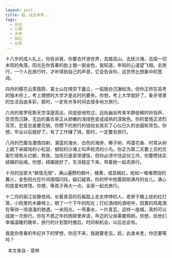 ```yaml
---
layout: post
title: 趁，此生未老...
tags:
  - 日记
  - 心情
  - 大学
  - 回忆
  - 分享
---
```

十八岁的成人礼上，你告诉我，你要去环游世界，去踏高山，去抚沙滩，去探一切未知的角落。阳光在你青春的脸上镀一层金色，我知道，年轻的心渴望飞翔。去旅行，一个人在旅行时，才听得到自己的声音，它会告诉你，这世界比想象中的宽阔。

四月的樱花云蒸霞蔚，富士山在晴空下矗立，一弧银白沉澈如洗。但你正挤在高考的独木桥上，考上理想的大学才是此时的要务。你想，考上大学就好了，象牙塔里的生活自由多彩，那时，一定有许多时间去很多地方旅行。

六月的普罗旺斯天空深邃高远，风低低地吹过，远处幽谷传来羊群依稀的铃铛声、空灵而沉静，无边的薰衣草正从娇嫩的浅绿色变成成熟的深紫色。你的爱情正浓烈芬芳，恋爱总是要花销，你攒下的旅行的钱给女孩买了心仪已久的衣服和背包。你想，毕业以后就好了，有了工作赚了钱，那时，一定要去旅行。

八月的巴厘岛激情四射，湛蓝的海水，白色的海岸，椰子树、鸡蛋花香、时常从树上跳下来嬉戏的小松鼠、细软的沙滩上叫声轻灵的小鸟。你正为第二天要上交的文案忙得焦头烂额，熬夜、加班已是家常便饭，但你必须守住这份工作，你要攒钱买结婚的钻戒。你想，结婚就好了，生活稳定下来，带着她一起去旅行。

十月的加拿大“枫情无限”，满山遍野的枫叶，橘黄，或显嫣红，宛如一堆堆燃烧的篝火，金色阳光在叶间熠熠闪烁，疑幻疑真。你的怀中抱着刚刚满月的女儿，满心的慈爱和疼惜。你想，等孩子再大一点，全家一起去旅行。

十二月的丽江安静悠闲，长着青苔的石板路上走走停停的人，老房子檐上挂的红灯笼，小院里的木藤椅上，晒了一个下午的阳光；灯红酒绿的酒吧中，寂寞的鸡尾酒在等待一场浪漫的艳遇。一米阳光，一弯春水，一片青瓦，这样一座城，真的可以成就一次旅行。你在不惑之年的困顿里奔波，年迈的父母需要照顾。你想，给他们幸福温暖的晚年，旅行的计划暂时推后，时间和机会，以后总会有。

我是你青春的年纪许下的梦想，你还不来，我就要老去。趁，此身未老，你还要等吗？

&nbsp;
本文来自 - 意林
